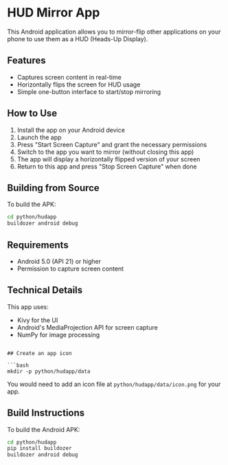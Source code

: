 # HUD Mirror App

This Android application allows you to mirror-flip other applications on your phone to use them as a HUD (Heads-Up Display).

## Features

- Captures screen content in real-time
- Horizontally flips the screen for HUD usage
- Simple one-button interface to start/stop mirroring

## How to Use

1. Install the app on your Android device
2. Launch the app
3. Press "Start Screen Capture" and grant the necessary permissions
4. Switch to the app you want to mirror (without closing this app)
5. The app will display a horizontally flipped version of your screen
6. Return to this app and press "Stop Screen Capture" when done

## Building from Source

To build the APK:

```bash
cd python/hudapp
buildozer android debug
```

## Requirements

- Android 5.0 (API 21) or higher
- Permission to capture screen content

## Technical Details

This app uses:
- Kivy for the UI
- Android's MediaProjection API for screen capture
- NumPy for image processing
```

## Create an app icon

```bash
mkdir -p python/hudapp/data
```

You would need to add an icon file at `python/hudapp/data/icon.png` for your app.

## Build Instructions

To build the Android APK:

```bash
cd python/hudapp
pip install buildozer
buildozer android debug
